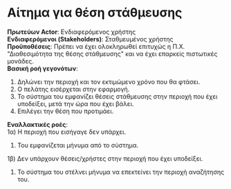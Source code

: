 # Αίτημα για θέση στάθμευσης

**Πρωτεύων Actor**: Ενδιαφερόμενος χρήστης  
**Ενδιαφερόμενοι (Stakeholders)**: Σταθμευμένος χρήστης  
**Προϋποθέσεις**: Πρέπει να έχει ολοκληρωθεί επιτυχώς η Π.Χ. "Διαθεσιμότητα της θέσης στάθμευσης" και να έχει επαρκείς πιστωτικές μονάδες.  
**Βασική ροή γεγονότων**:   
1) Δηλώνει την περιοχή και τον εκτιμώμενο χρόνο που θα φτάσει.
2) Ο πελάτης εισέρχεται στην εφαρμογή.
3) Το σύστημα του εμφανίζει θέσεις στάθμευσης στην περιοχή που έχει υποδείξει, μετά την ώρα που έχει βάλει.
4) Επιλέγει την θέση που προτιμάει.

**Εναλλακτικές ροές**:   
1α) Η περιοχή που εισήγαγε δεν υπάρχει.  
1. Του εμφανίζεται μήνυμα από το σύστημα.   
 

1β) Δεν υπάρχουν θέσεις/χρήστες στην περιοχή που έχει υποδείξει.  
1. Το σύστημα του στέλνει μήνυμα να επεκτείνει την περιοχή αναζήτησης του. 




    
